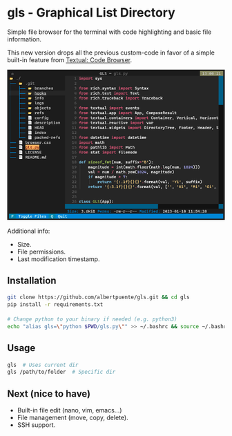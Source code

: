 # gls - Graphical List Directory

Simple file browser for the terminal with code highlighting and basic file information.

This new version drops all the previous custom-code in favor of a simple built-in feature from [Textual: Code Browser](https://github.com/Textualize/textual).

![](docs/screenshot.png)

Additional info:
- Size.
- File permissions.
- Last modification timestamp.

## Installation
```bash
git clone https://github.com/albertpuente/gls.git && cd gls
pip install -r requirements.txt

# Change python to your binary if needed (e.g. python3)
echo "alias gls=\"python $PWD/gls.py\"" >> ~/.bashrc && source ~/.bashrc
```
## Usage

```bash
gls  # Uses current dir
gls /path/to/folder  # Specific dir
```

## Next (nice to have)
- Built-in file edit (nano, vim, emacs...)
- File management (move, copy, delete).
- SSH support.
